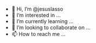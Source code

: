 - 👋 Hi, I’m @jesuslasso
- 👀 I’m interested in ...
- 🌱 I’m currently learning ...
- 💞️ I’m looking to collaborate on ...
- 📫 How to reach me ...

<!---
jesuslasso/jesuslasso is a ✨ special ✨ repository because its `README.md` (this file) appears on your GitHub profile.
You can click the Preview link to take a look at your changes.
este es un repositrio de prueba para trabajar con python
--->

